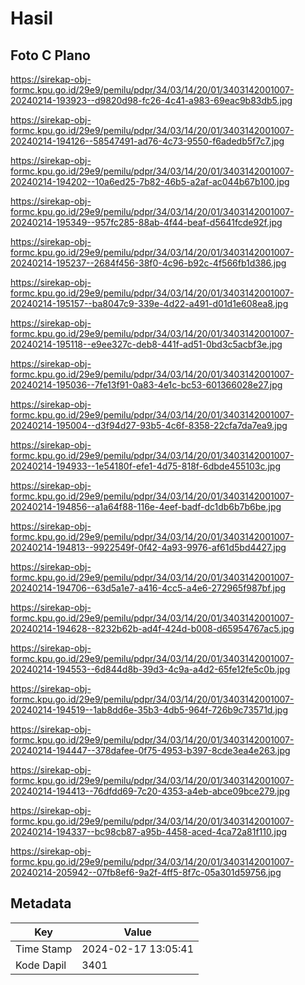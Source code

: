 # Hasil

## Foto C Plano

https://sirekap-obj-formc.kpu.go.id/29e9/pemilu/pdpr/34/03/14/20/01/3403142001007-20240214-193923--d9820d98-fc26-4c41-a983-69eac9b83db5.jpg

https://sirekap-obj-formc.kpu.go.id/29e9/pemilu/pdpr/34/03/14/20/01/3403142001007-20240214-194126--58547491-ad76-4c73-9550-f6adedb5f7c7.jpg

https://sirekap-obj-formc.kpu.go.id/29e9/pemilu/pdpr/34/03/14/20/01/3403142001007-20240214-194202--10a6ed25-7b82-46b5-a2af-ac044b67b100.jpg

https://sirekap-obj-formc.kpu.go.id/29e9/pemilu/pdpr/34/03/14/20/01/3403142001007-20240214-195349--957fc285-88ab-4f44-beaf-d5641fcde92f.jpg

https://sirekap-obj-formc.kpu.go.id/29e9/pemilu/pdpr/34/03/14/20/01/3403142001007-20240214-195237--2684f456-38f0-4c96-b92c-4f566fb1d386.jpg

https://sirekap-obj-formc.kpu.go.id/29e9/pemilu/pdpr/34/03/14/20/01/3403142001007-20240214-195157--ba8047c9-339e-4d22-a491-d01d1e608ea8.jpg

https://sirekap-obj-formc.kpu.go.id/29e9/pemilu/pdpr/34/03/14/20/01/3403142001007-20240214-195118--e9ee327c-deb8-441f-ad51-0bd3c5acbf3e.jpg

https://sirekap-obj-formc.kpu.go.id/29e9/pemilu/pdpr/34/03/14/20/01/3403142001007-20240214-195036--7fe13f91-0a83-4e1c-bc53-601366028e27.jpg

https://sirekap-obj-formc.kpu.go.id/29e9/pemilu/pdpr/34/03/14/20/01/3403142001007-20240214-195004--d3f94d27-93b5-4c6f-8358-22cfa7da7ea9.jpg

https://sirekap-obj-formc.kpu.go.id/29e9/pemilu/pdpr/34/03/14/20/01/3403142001007-20240214-194933--1e54180f-efe1-4d75-818f-6dbde455103c.jpg

https://sirekap-obj-formc.kpu.go.id/29e9/pemilu/pdpr/34/03/14/20/01/3403142001007-20240214-194856--a1a64f88-116e-4eef-badf-dc1db6b7b6be.jpg

https://sirekap-obj-formc.kpu.go.id/29e9/pemilu/pdpr/34/03/14/20/01/3403142001007-20240214-194813--9922549f-0f42-4a93-9976-af61d5bd4427.jpg

https://sirekap-obj-formc.kpu.go.id/29e9/pemilu/pdpr/34/03/14/20/01/3403142001007-20240214-194706--63d5a1e7-a416-4cc5-a4e6-272965f987bf.jpg

https://sirekap-obj-formc.kpu.go.id/29e9/pemilu/pdpr/34/03/14/20/01/3403142001007-20240214-194628--8232b62b-ad4f-424d-b008-d65954767ac5.jpg

https://sirekap-obj-formc.kpu.go.id/29e9/pemilu/pdpr/34/03/14/20/01/3403142001007-20240214-194553--6d844d8b-39d3-4c9a-a4d2-65fe12fe5c0b.jpg

https://sirekap-obj-formc.kpu.go.id/29e9/pemilu/pdpr/34/03/14/20/01/3403142001007-20240214-194519--1ab8dd6e-35b3-4db5-964f-726b9c73571d.jpg

https://sirekap-obj-formc.kpu.go.id/29e9/pemilu/pdpr/34/03/14/20/01/3403142001007-20240214-194447--378dafee-0f75-4953-b397-8cde3ea4e263.jpg

https://sirekap-obj-formc.kpu.go.id/29e9/pemilu/pdpr/34/03/14/20/01/3403142001007-20240214-194413--76dfdd69-7c20-4353-a4eb-abce09bce279.jpg

https://sirekap-obj-formc.kpu.go.id/29e9/pemilu/pdpr/34/03/14/20/01/3403142001007-20240214-194337--bc98cb87-a95b-4458-aced-4ca72a81f110.jpg

https://sirekap-obj-formc.kpu.go.id/29e9/pemilu/pdpr/34/03/14/20/01/3403142001007-20240214-205942--07fb8ef6-9a2f-4ff5-8f7c-05a301d59756.jpg


## Metadata

| Key        | Value               |
| ---------- | ------------------- |
| Time Stamp | 2024-02-17 13:05:41 |
| Kode Dapil | 3401                |



